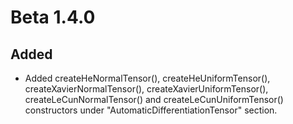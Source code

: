 # Beta 1.4.0

## Added

* Added createHeNormalTensor(), createHeUniformTensor(), createXavierNormalTensor(), createXavierUniformTensor(), createLeCunNormalTensor() and createLeCunUniformTensor() constructors under "AutomaticDifferentiationTensor" section.
